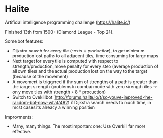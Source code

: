 # Halite
Artificial intelligence programming challenge (https://halite.io/)

Finished 13th from 1500+ (Diamond League - Top 24).

Some bot features:
- Dijkstra search for every tile (costs = production), to get minimum production lost paths to all adjacent tiles, time consuming for large maps
- Next target for every tile is computed with respect to strength/production, move penalty for every step (average production of all own tiles) and the actual production lost on the way to the target (because of the movement)
- A movement is triggered if the sum of strengths of a path is greater than the target strength (problems in combat mode with zero strength tiles -> only move tiles with strength > 8 * production)
- Switch to Ovekillbot (http://forums.halite.io/t/so-youve-improved-the-random-bot-now-what/482) if Dijkstra search needs to much time, in most cases its already a winning position

Improvments:
-   Many, many things. The most important one: Use Overkill far more effective.